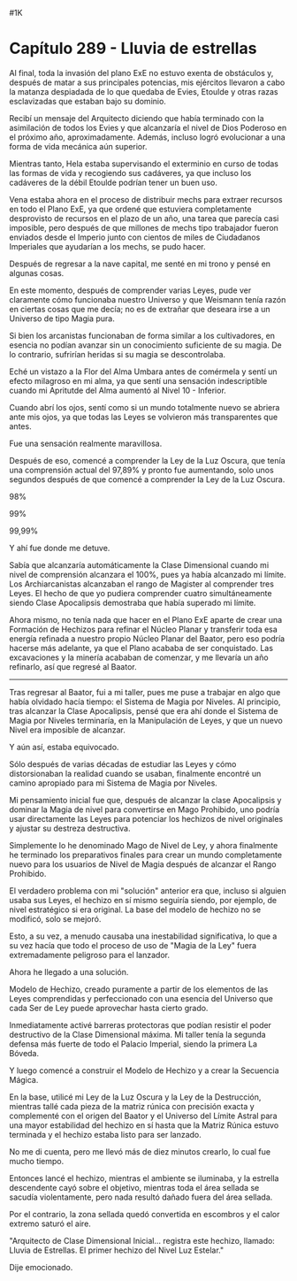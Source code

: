 
#1K 

# Capítulo 289 - Lluvia de estrellas


Al final, toda la invasión del plano ExE no estuvo exenta de obstáculos y, después de matar a sus principales potencias, mis ejércitos llevaron a cabo la matanza despiadada de lo que quedaba de Evies, Etoulde y otras razas esclavizadas que estaban bajo su dominio.

Recibí un mensaje del Arquitecto diciendo que había terminado con la asimilación de todos los Evies y que alcanzaría el nivel de Dios Poderoso en el próximo año, aproximadamente. Además, incluso logró evolucionar a una forma de vida mecánica aún superior.

Mientras tanto, Hela estaba supervisando el exterminio en curso de todas las formas de vida y recogiendo sus cadáveres, ya que incluso los cadáveres de la débil Etoulde podrían tener un buen uso.

Vena estaba ahora en el proceso de distribuir mechs para extraer recursos en todo el Plano ExE, ya que ordené que estuviera completamente desprovisto de recursos en el plazo de un año, una tarea que parecía casi imposible, pero después de que millones de mechs tipo trabajador fueron enviados desde el Imperio junto con cientos de miles de Ciudadanos Imperiales que ayudarían a los mechs, se pudo hacer.

Después de regresar a la nave capital, me senté en mi trono y pensé en algunas cosas.

En este momento, después de comprender varias Leyes, pude ver claramente cómo funcionaba nuestro Universo y que Weismann tenía razón en ciertas cosas que me decía; no es de extrañar que deseara irse a un Universo de tipo Magia pura.

Si bien los arcanistas funcionaban de forma similar a los cultivadores, en esencia no podían avanzar sin un conocimiento suficiente de su magia. De lo contrario, sufrirían heridas si su magia se descontrolaba.

Eché un vistazo a la Flor del Alma Umbara antes de comérmela y sentí un efecto milagroso en mi alma, ya que sentí una sensación indescriptible cuando mi Apritutde del Alma aumentó al Nivel 10 - Inferior.

Cuando abrí los ojos, sentí como si un mundo totalmente nuevo se abriera ante mis ojos, ya que todas las Leyes se volvieron más transparentes que antes.

Fue una sensación realmente maravillosa.

Después de eso, comencé a comprender la Ley de la Luz Oscura, que tenía una comprensión actual del 97,89% y pronto fue aumentando, solo unos segundos después de que comencé a comprender la Ley de la Luz Oscura.

98%

99%

99,99%

Y ahí fue donde me detuve.

Sabía que alcanzaría automáticamente la Clase Dimensional cuando mi nivel de comprensión alcanzara el 100%, pues ya había alcanzado mi límite. Los Archiarcanistas alcanzaban el rango de Magister al comprender tres Leyes. El hecho de que yo pudiera comprender cuatro simultáneamente siendo Clase Apocalipsis demostraba que había superado mi límite.

Ahora mismo, no tenía nada que hacer en el Plano ExE aparte de crear una Formación de Hechizos para refinar el Núcleo Planar y transferir toda esa energía refinada a nuestro propio Núcleo Planar del Baator, pero eso podría hacerse más adelante, ya que el Plano acababa de ser conquistado. Las excavaciones y la minería acababan de comenzar, y me llevaría un año refinarlo, así que regresé al Baator.

***

Tras regresar al Baator, fui a mi taller, pues me puse a trabajar en algo que había olvidado hacía tiempo: el Sistema de Magia por Niveles. Al principio, tras alcanzar la Clase Apocalipsis, pensé que era ahí donde el Sistema de Magia por Niveles terminaría, en la Manipulación de Leyes, y que un nuevo Nivel era imposible de alcanzar.

Y aún así, estaba equivocado.

Sólo después de varias décadas de estudiar las Leyes y cómo distorsionaban la realidad cuando se usaban, finalmente encontré un camino apropiado para mi Sistema de Magia por Niveles.

Mi pensamiento inicial fue que, después de alcanzar la clase Apocalipsis y dominar la Magia de nivel para convertirse en Mago Prohibido, uno podría usar directamente las Leyes para potenciar los hechizos de nivel originales y ajustar su destreza destructiva.

Simplemente lo he denominado Mago de Nivel de Ley, y ahora finalmente he terminado los preparativos finales para crear un mundo completamente nuevo para los usuarios de Nivel de Magia después de alcanzar el Rango Prohibido.

El verdadero problema con mi "solución" anterior era que, incluso si alguien usaba sus Leyes, el hechizo en sí mismo seguiría siendo, por ejemplo, de nivel estratégico si era original. La base del modelo de hechizo no se modificó, solo se mejoró.

Esto, a su vez, a menudo causaba una inestabilidad significativa, lo que a su vez hacía que todo el proceso de uso de "Magia de la Ley" fuera extremadamente peligroso para el lanzador.

Ahora he llegado a una solución.

Modelo de Hechizo, creado puramente a partir de los elementos de las Leyes comprendidas y perfeccionado con una esencia del Universo que cada Ser de Ley puede aprovechar hasta cierto grado.

Inmediatamente activé barreras protectoras que podían resistir el poder destructivo de la Clase Dimensional máxima. Mi taller tenía la segunda defensa más fuerte de todo el Palacio Imperial, siendo la primera La Bóveda.

Y luego comencé a construir el Modelo de Hechizo y a crear la Secuencia Mágica.

En la base, utilicé mi Ley de la Luz Oscura y la Ley de la Destrucción, mientras tallé cada pieza de la matriz rúnica con precisión exacta y complementé con el origen del Baator y el Universo del Límite Astral para una mayor estabilidad del hechizo en sí hasta que la Matriz Rúnica estuvo terminada y el hechizo estaba listo para ser lanzado.

No me di cuenta, pero me llevó más de diez minutos crearlo, lo cual fue mucho tiempo.

Entonces lancé el hechizo, mientras el ambiente se iluminaba, y la estrella descendente cayó sobre el objetivo, mientras toda el área sellada se sacudía violentamente, pero nada resultó dañado fuera del área sellada.

Por el contrario, la zona sellada quedó convertida en escombros y el calor extremo saturó el aire.

"Arquitecto de Clase Dimensional Inicial... registra este hechizo, llamado: Lluvia de Estrellas. El primer hechizo del Nivel Luz Estelar."

Dije emocionado.